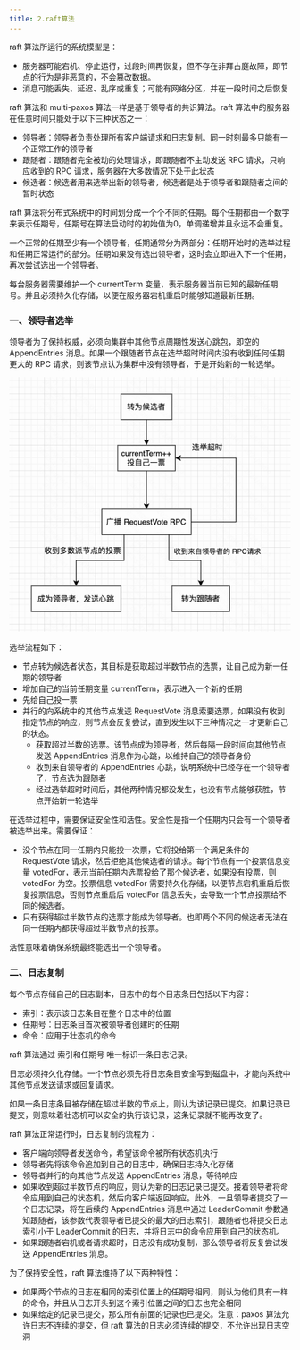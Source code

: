 ```yaml
---
title: 2.raft算法
---
```


raft 算法所运行的系统模型是：

- 服务器可能宕机、停止运行，过段时间再恢复，但不存在非拜占庭故障，即节点的行为是非恶意的，不会篡改数据。
- 消息可能丢失、延迟、乱序或重复；可能有网络分区，并在一段时间之后恢复

raft 算法和 multi-paxos 算法一样是基于领导者的共识算法。raft 算法中的服务器在任意时间只能处于以下三种状态之一：

- 领导者：领导者负责处理所有客户端请求和日志复制。同一时刻最多只能有一个正常工作的领导者
- 跟随者：跟随者完全被动的处理请求，即跟随者不主动发送 RPC 请求，只响应收到的 RPC 请求，服务器在大多数情况下处于此状态
- 候选者：候选者用来选举出新的领导者，候选者是处于领导者和跟随者之间的暂时状态

raft 算法将分布式系统中的时间划分成一个个不同的任期。每个任期都由一个数字来表示任期号，任期号在算法启动时的初始值为0，单调递增并且永远不会重复。

一个正常的任期至少有一个领导者，任期通常分为两部分：任期开始时的选举过程和任期正常运行的部分。任期如果没有选出领导者，这时会立即进入下一个任期，再次尝试选出一个领导者。

每台服务器需要维护一个 currentTerm 变量，表示服务器当前已知的最新任期号。并且必须持久化存储，以便在服务器宕机重启时能够知道最新任期。

### 一、领导者选举

领导者为了保持权威，必须向集群中其他节点周期性发送心跳包，即空的 AppendEntries 消息。如果一个跟随者节点在选举超时时间内没有收到任何任期更大的 RPC 请求，则该节点认为集群中没有领导者，于是开始新的一轮选举。

![](./image/选举领导者.png)

选举流程如下：

- 节点转为候选者状态，其目标是获取超过半数节点的选票，让自己成为新一任期的领导者
- 增加自己的当前任期变量 currentTerm，表示进入一个新的任期
- 先给自己投一票
- 并行的向系统中的其他节点发送 RequestVote 消息索要选票，如果没有收到指定节点的响应，则节点会反复尝试，直到发生以下三种情况之一才更新自己的状态。
  - 获取超过半数的选票。该节点成为领导者，然后每隔一段时间向其他节点发送 AppendEntries 消息作为心跳，以维持自己的领导者身份
  - 收到来自领导者的 AppendEntries 心跳，说明系统中已经存在一个领导者了，节点选为跟随者
  - 经过选举超时时间后，其他两种情况都没发生，也没有节点能够获胜，节点开始新一轮选举

在选举过程中，需要保证安全性和活性。安全性是指一个任期内只会有一个领导者被选举出来。需要保证：

- 没个节点在同一任期内只能投一次票，它将投给第一个满足条件的 RequestVote 请求，然后拒绝其他候选者的请求。每个节点有一个投票信息变量 votedFor，表示当前任期内选票投给了那个候选者，如果没有投票，则 votedFor 为空。投票信息 votedFor 需要持久化存储，以便节点宕机重启后恢复投票信息，否则节点重启后 votedFor 信息丢失，会导致一个节点投票给不同的候选者。
- 只有获得超过半数节点的选票才能成为领导者。也即两个不同的候选者无法在同一任期内都获得超过半数节点的投票。

活性意味着确保系统最终能选出一个领导者。

### 二、日志复制

每个节点存储自己的日志副本，日志中的每个日志条目包括以下内容：

- 索引：表示该日志条目在整个日志中的位置
- 任期号：日志条目首次被领导者创建时的任期
- 命令：应用于壮态机的命令

raft 算法通过 索引和任期号 唯一标识一条日志记录。

日志必须持久化存储。一个节点必须先将日志条目安全写到磁盘中，才能向系统中其他节点发送请求或回复请求。

如果一条日志条目被存储在超过半数的节点上，则认为该记录已提交。如果记录已提交，则意味着壮态机可以安全的执行该记录，这条记录就不能再改变了。

raft 算法正常运行时，日志复制的流程为：

- 客户端向领导者发送命令，希望该命令被所有状态机执行
- 领导者先将该命令追加到自己的日志中，确保日志持久化存储
- 领导者并行的向其他节点发送 AppendEntries 消息，等待响应
- 如果收到超过半数节点的响应，则认为新的日志记录已提交。接着领导者将命令应用到自己的状态机，然后向客户端返回响应。此外，一旦领导者提交了一个日志记录，将在后续的 AppendEntries 消息中通过 LeaderCommit 参数通知跟随者，该参数代表领导者已提交的最大的日志索引，跟随者也将提交日志索引小于 LeaderCommit 的日志，并将日志中的命令应用到自己的状态机。
- 如果跟随者宕机或者请求超时，日志没有成功复制，那么领导者将反复尝试发送 AppendEntries 消息。

为了保持安全性，raft 算法维持了以下两种特性：

- 如果两个节点的日志在相同的索引位置上的任期号相同，则认为他们具有一样的命令，并且从日志开头到这个索引位置之间的日志也完全相同
- 如果给定的记录已提交，那么所有前面的记录也已提交。注意：paxos 算法允许日志不连续的提交，但 raft 算法的日志必须连续的提交，不允许出现日志空洞















